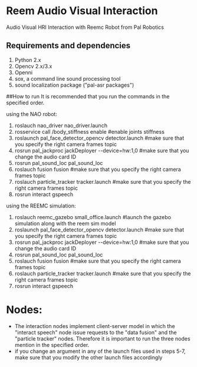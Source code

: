 # Reem Audio Visual Interaction
Audio Visual HRI Interaction with Reemc Robot from Pal Robotics

## Requirements and dependencies
1. Python 2.x
2. Opencv 2.x/3.x
3. Openni
4. sox, a command line sound processing tool
5. sound localization package ("pal-asr packages")

##How to run
It is recommended that you run the commands in the specified order.

using the NAO robot:
1. roslauch nao_driver nao_driver.launch
2. rosservice call /body_stiffness enable			#enable joints stiffness
3. roslaunch pal_face_detector_opencv detector.launch		#make sure that you specify the right camera frames topic
4. rosrun pal_jackproc jackDeployer --device=hw:1,0		#make sure that you change the audio card ID
5. rosrun pal_sound_loc pal_sound_loc
6. roslauch fusion fusion					#make sure that you specify the right camera frames topic
7. roslauch particle_tracker tracker.launch			#make sure that you specify the right camera frames topic
8. rosrun interact gspeech

using the REEMC simulation:
1. roslauch  reemc_gazebo small_office.launch			      #launch the gazebo simulation along with the reem sim model
2. roslaunch pal_face_detector_opencv detector.launch		#make sure that you specify the right camera frames topic
3. rosrun pal_jackproc jackDeployer --device=hw:1,0		  #make sure that you change the audio card ID
4. rosrun pal_sound_loc pal_sound_loc
5. roslauch fusion fusion					                      #make sure that you specify the right camera frames topic
6. roslauch particle_tracker tracker.launch			        #make sure that you specify the right camera frames topic
7. rosrun interact gspeech

Nodes:
======
* The interaction nodes implement client-server model in which the "interact speech" node issue requests to the "data fusion" and the "particle tracker" nodes. Therefore it is important to run the three nodes mention in the specified order.
* if you change an argument in any of the launch files used in steps 5-7, make sure that you modify the other launch files accordingly
